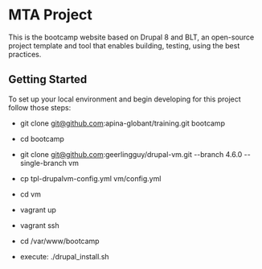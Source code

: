 # MTA Project

This is the bootcamp website based on Drupal 8 and BLT, an open-source project template and tool that enables building, testing, using the best practices.

## Getting Started

To set up your local environment and begin developing for this project follow those steps:
* git clone git@github.com:apina-globant/training.git bootcamp

* cd bootcamp
* git clone git@github.com:geerlingguy/drupal-vm.git --branch 4.6.0 --single-branch vm
* cp tpl-drupalvm-config.yml vm/config.yml
* cd vm
* vagrant up
* vagrant ssh
* cd /var/www/bootcamp
* execute: ./drupal_install.sh